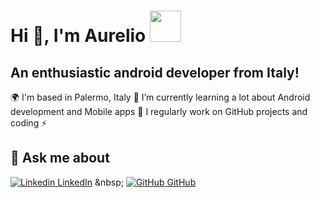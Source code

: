 # Hi 👋, I'm Aurelio <img src="https://github.com/AurelioDM97/Aurelio-Di-Marco/assets/126873779/d2ab6733-8fdb-4ce4-9c14-1c20967e29a9" width="50" height="50">

## An enthusiastic android developer from Italy!

🌍 I'm based in Palermo, Italy
🌱 I’m currently learning a lot about Android development and Mobile apps
📝 I regularly work on GitHub projects and coding
⚡ 
## 💬 Ask me about
[![Linkedin](https://i.stack.imgur.com/gVE0j.png) LinkedIn]([https://www.linkedin.com/](https://www.linkedin.com/in/aurelio-di-marco-43a585281/))
&nbsp;
[![GitHub](https://i.stack.imgur.com/tskMh.png) GitHub]([https://github.com/](https://github.com/AurelioDM97)https://github.com/AurelioDM97)
